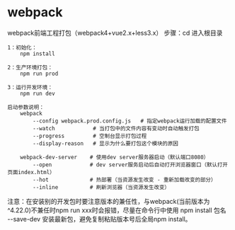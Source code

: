 # webpack
webpack前端工程打包（webpack4+vue2.x+less3.x）
步骤：cd 进入根目录 

    1：初始化：
        npm install
    
    2：生产环境打包：
        npm run prod
    
    3：运行开发环境：
        npm run dev
       
    启动参数说明：
        webpack   
            --config webpack.prod.config.js   # 指定webpack运行加载的配置文件
            --watch            # 当打包中的文件内容有变动时自动触发打包
            --progress         # 空制台显示打包过程
            --display-reason   # 显示为什么要打包这个模块的原因 
        
        webpack-dev-server    # 使用dev server服务器启动（默认端口8080）
            --open            # dev server服务启动后自动打开浏览器窗口（默认打开页面index.html）
            --hot             # 热部署（当资源发生改变 - 重新加载改变的部分）
            --inline          # 刷新浏览器（当资源发生改变）

注意：在安装别的开发包时要注意版本的兼任性，与webpack(当前版本为^4.22.0)不兼任时npm run xxx时会报错，尽量在命令行中使用 npm install 包名 --save-dev 安装最新包，避免复制粘贴版本号后全局npm install。